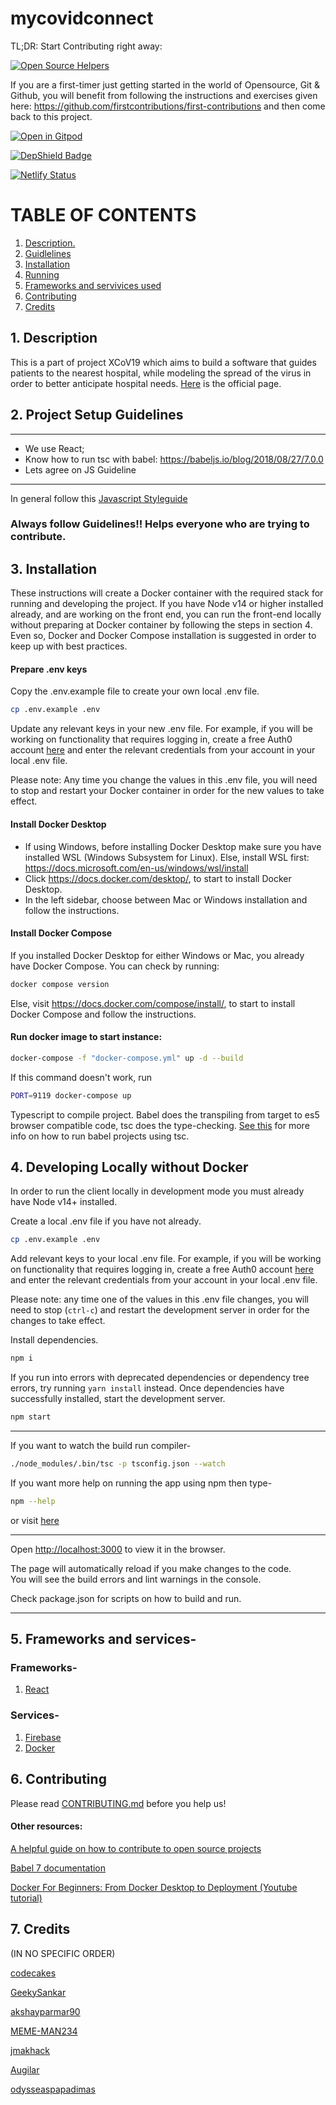 # mycovidconnect

TL;DR: Start Contributing right away:

[![Open Source Helpers](https://www.codetriage.com/xcov19/mycovidconnect/badges/users.svg)](https://www.codetriage.com/xcov19/mycovidconnect)

If you are a first-timer just getting started in the world of Opensource, Git & Github, you will benefit from following the instructions and exercises given here: https://github.com/firstcontributions/first-contributions and then come back to this project.

[![Open in Gitpod](https://gitpod.io/button/open-in-gitpod.svg)](https://gitpod.io/#snapshot/0e4d8fcb-7196-40e7-9a52-b3265551c5c4)

[![DepShield Badge](https://depshield.sonatype.org/badges/Xcov19/mycovidconnect/depshield.svg)](https://depshield.github.io)

[![Netlify Status](https://api.netlify.com/api/v1/badges/38c2a5f4-bac5-4bec-8d11-a9f08b5b6f71/deploy-status)](https://app.netlify.com/sites/dreamy-keller-b8ad36/deploys)

# TABLE OF CONTENTS

1. [ Description. ](#desc)
2. [ Guidlelines ](#guide)
3. [ Installation ](#ins)
4. [ Running ](#run)
5. [ Frameworks and servivices used ](#fra)
6. [ Contributing ](#cont)
7. [ Credits ](#cre)

<a name="desc"></a>

## 1. Description

This is a part of project XCoV19 which aims to build a software that guides patients to the nearest hospital, while modeling the spread of the virus in order to better anticipate hospital needs. [Here](https://www.mycovidconnect.com/) is the official page.

<a name="guide"></a>

## 2. Project Setup Guidelines

---

- We use React;
- Know how to run tsc with babel: https://babeljs.io/blog/2018/08/27/7.0.0
- Lets agree on JS Guideline<br>

---

In general follow this [Javascript Styleguide](https://google.github.io/styleguide/jsguide.html)

### Always follow Guidelines!! Helps everyone who are trying to contribute.

<a name="ins"></a>

## 3. Installation

These instructions will create a Docker container with the required stack for running and developing the project. If you have Node v14 or higher installed already, and are working on the front end, you can run the front-end locally without preparing at Docker container by following the steps in section 4. Even so, Docker and Docker Compose installation is suggested in order to keep up with best practices.

#### Prepare .env keys

Copy the .env.example file to create your own local .env file.

```bash
cp .env.example .env
```

Update any relevant keys in your new .env file. For example, if you will be working on functionality that requires logging in, create a free Auth0 account [here](https://auth0.com/signup?signUpData=%7B%22category%22%3A%22button%22%7D) and enter the relevant credentials from your account in your local .env file.

Please note: Any time you change the values in this .env file, you will need to stop and restart your Docker container in order for the new values to take effect.

#### Install Docker Desktop

- If using Windows, before installing Docker Desktop make sure you have installed WSL (Windows Subsystem for Linux). Else, install WSL first: https://docs.microsoft.com/en-us/windows/wsl/install
- Click https://docs.docker.com/desktop/, to start to install Docker Desktop.
- In the left sidebar, choose between Mac or Windows installation and follow the instructions.

#### Install Docker Compose

If you installed Docker Desktop for either Windows or Mac, you already have Docker Compose. You can check by running:

```bash
docker compose version
```

Else, visit https://docs.docker.com/compose/install/, to start to install Docker Compose and follow the instructions.

#### Run docker image to start instance:

```bash
docker-compose -f "docker-compose.yml" up -d --build
```

If this command doesn't work, run 

```bash
PORT=9119 docker-compose up
```

Typescript to compile project.
Babel does the transpiling from target to es5 browser compatible code, tsc does the type-checking.
[See this](https://babeljs.io/blog/2018/08/27/7.0.0) for more info on how to run babel projects using tsc.

<a name="run"></a>

## 4. Developing Locally without Docker

In order to run the client locally in development mode you must already have Node v14+ installed.

Create a local .env file if you have not already.

```bash
cp .env.example .env
```

Add relevant keys to your local .env file. For example, if you will be working on functionality that requires logging in, create a free Auth0 account [here](https://auth0.com/signup?signUpData=%7B%22category%22%3A%22button%22%7D) and enter the relevant credentials from your account in your local .env file.

Please note: any time one of the values in this .env file changes, you will need to stop (`ctrl-c`) and restart the development server in order for the changes to take effect.

Install dependencies.

```bash
npm i
```

If you run into errors with deprecated dependencies or dependency tree errors, try running `yarn install` instead. Once dependencies have successfully installed, start the development server.

```bash
npm start
```

---

If you want to watch the build run compiler-

```bash
./node_modules/.bin/tsc -p tsconfig.json --watch
```

If you want more help on running the app using npm then type-

```bash
npm --help
```

or visit [here](https://docs.npmjs.com/)

---

Open [http://localhost:3000](http://localhost:3000) to view it in the browser.

The page will automatically reload if you make changes to the code.<br>
You will see the build errors and lint warnings in the console.

Check package.json for scripts on how to build and run.

---

<a name="fra"></a>

## 5. Frameworks and services-

### Frameworks-

1. [React](https://reactjs.org/)

### Services-

1. [ Firebase ](https://firebase.google.com/)
2. [ Docker ](https://www.docker.com/)

<a name="cont"></a>

## 6. Contributing

Please read [CONTRIBUTING.md](/CONTRIBUTING.md) before you help us!

<a name="cre"></a>

#### Other resources:

[ A helpful guide on how to contribute to open source projects ](https://opensource.guide/how-to-contribute/)

[ Babel 7 documentation ](https://babeljs.io/blog/2018/08/27/7.0.0)

[ Docker For Beginners: From Docker Desktop to Deployment (Youtube tutorial) ](https://www.youtube.com/watch?v=i7ABlHngi1Q)


## 7. Credits

(IN NO SPECIFIC ORDER)

[ codecakes ](https://github.com/codecakes)

[ GeekySankar ](https://github.com/GeekySankar)

[ akshayparmar90 ](https://github.com/akshayparmar90)

[ MEME-MAN234 ](https://github.com/MEME-MAN234)

[ jmakhack ](https://github.com/jmakhack)

[ Augilar ](https://github.com/Augilar)

[ odysseaspapadimas ](https://github.com/odysseaspapadimas)


